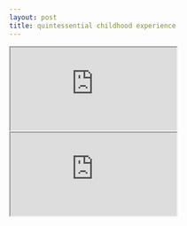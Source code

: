 ```yaml
---
layout: post
title: quintessential childhood experience
---
```

<iframe src="https://player.vimeo.com/video/31231225?title=0&amp;byline=0&amp;portrait=0"  webkitAllowFullScreen allowFullScreen></iframe>

<iframe src="https://player.vimeo.com/video/31231386?title=0&amp;byline=0&amp;portrait=0"  webkitAllowFullScreen allowFullScreen></iframe>
